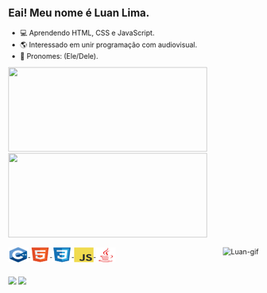 ## Eai! Meu nome é Luan Lima.

- 💻 Aprendendo HTML, CSS e JavaScript.
- 🌎 Interessado em unir programação com audiovisual.
- 🤖 Pronomes: (Ele/Dele).

<div>
  <a href="https://github.com/luanlls">
  <img height="170em" width="400em" src="https://github-readme-stats.vercel.app/api?username=luanlls&show_icons=true&theme=chartreuse-dark&include_all_commits=true&count_private=true"/>
  <img height="170em" width="400em" src="https://github-readme-stats.vercel.app/api/top-langs/?username=luanlls&layout=compact&langs_count=7&theme=chartreuse-dark"/>
</div>

<div style="display: inline_block"><br>
  <img align="center" alt="Luan-Cpp" height="30" width="40" src="https://raw.githubusercontent.com/devicons/devicon/00f02ef57fb7601fd1ddcc2fe6fe670fef3ae3e4/icons/cplusplus/cplusplus-original.svg">
  <img align="center" alt="Luan-HTML" height="30" width="40" src="https://raw.githubusercontent.com/devicons/devicon/master/icons/html5/html5-original.svg">
  <img align="center" alt="Luan-CSS" height="30" width="40" src="https://raw.githubusercontent.com/devicons/devicon/master/icons/css3/css3-original.svg">
  <img align="center" alt="Luan-Js" height="30" width="40" src="https://raw.githubusercontent.com/devicons/devicon/00f02ef57fb7601fd1ddcc2fe6fe670fef3ae3e4/icons/javascript/javascript-original.svg">
  <img align="center" alt="Luan-Java" height="30" width="40" src="https://raw.githubusercontent.com/devicons/devicon/00f02ef57fb7601fd1ddcc2fe6fe670fef3ae3e4/icons/java/java-plain.svg">
  <img height="120em" align="right" alt="Luan-gif" src="https://i.redd.it/kxf3aux56ov31.gif">
  
##
  
  <div> 
  <a href = "mailto:yluan200@gmail.com"><img src="https://img.shields.io/badge/-Gmail-%23333?style=for-the-badge&logo=gmail&logoColor=white" target="_blank"></a>
  <a href="https://www.linkedin.com/in/luan-lima-906062210/" target="_blank"><img src="https://img.shields.io/badge/-LinkedIn-%230077B5?style=for-the-badge&logo=linkedin&logoColor=white" target="_blank"></a>
</div>
